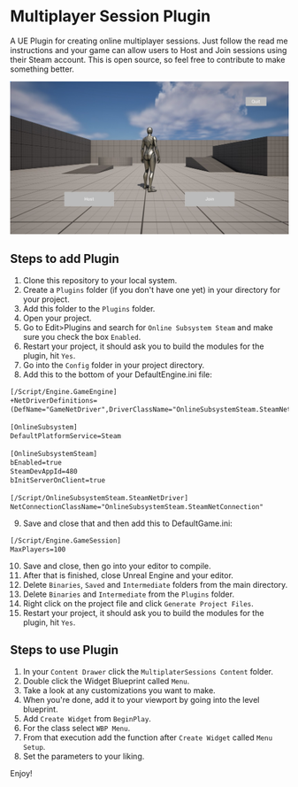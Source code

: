 # Multiplayer Session Plugin
A UE Plugin for creating online multiplayer sessions. Just follow the read me instructions and your game can allow users to 
Host and Join sessions using their Steam account. This is open source, so feel free to contribute to make something better.

![](https://github.com/peterjameskay/MultiplayerSessionPlugin/blob/main/example_host_join.jpg)

## Steps to add Plugin

1. Clone this repository to your local system.
2. Create a `Plugins` folder (if you don't have one yet) in your directory for your project.
3. Add this folder to the `Plugins` folder.
4. Open your project.
5. Go to Edit>Plugins and search for `Online Subsystem Steam` and make sure you check the box `Enabled`.
6. Restart your project, it should ask you to build the modules for the plugin, hit `Yes`.
7. Go into the `Config` folder in your project directory.
8. Add this to the bottom of your DefaultEngine.ini file:
```
[/Script/Engine.GameEngine]
+NetDriverDefinitions=(DefName="GameNetDriver",DriverClassName="OnlineSubsystemSteam.SteamNetDriver",DriverClassNameFallback="OnlineSubsystemUtils.IpNetDriver")
 
[OnlineSubsystem]
DefaultPlatformService=Steam
 
[OnlineSubsystemSteam]
bEnabled=true
SteamDevAppId=480
bInitServerOnClient=true
 
[/Script/OnlineSubsystemSteam.SteamNetDriver]
NetConnectionClassName="OnlineSubsystemSteam.SteamNetConnection"
```
9. Save and close that and then add this to DefaultGame.ini:
```
[/Script/Engine.GameSession]
MaxPlayers=100
```
10. Save and close, then go into your editor to compile.
11. After that is finished, close Unreal Engine and your editor.
12. Delete `Binaries`, `Saved` and `Intermediate` folders from the main directory.
13. Delete `Binaries` and `Intermediate` from the `Plugins` folder.
14. Right click on the project file and click `Generate Project Files`.
15. Restart your project, it should ask you to build the modules for the plugin, hit `Yes`.

## Steps to use Plugin
1. In your `Content Drawer` click the `MultiplaterSessions Content` folder.
2. Double click the Widget Blueprint called `Menu`.
3. Take a look at any customizations you want to make.
4. When you're done, add it to your viewport by going into the level blueprint.
5. Add `Create Widget` from `BeginPlay`.
6. For the class select `WBP Menu`.
7. From that execution add the function after `Create Widget` called `Menu Setup`.
8. Set the parameters to your liking.

Enjoy!
